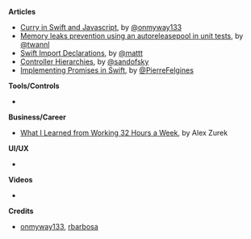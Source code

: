 
**Articles**

* [Curry in Swift and Javascript](https://medium.com/fantageek/curry-in-swift-and-javascript-bcd1245b30d3), by [@onmyway133](https://twitter.com/onmyway133)
* [Memory leaks prevention using an autoreleasepool in unit tests](https://www.avanderlee.com/swift/memory-leaks-unit-tests/), by [@twannl](https://twitter.com/twannl)
* [Swift Import Declarations](https://nshipster.com/import/), by [@mattt](https://twitter.com/mattt)
* [Controller Hierarchies](https://sandofsky.com/blog/controller-hierarchies.html), by [@sandofsky](https://twitter.com/sandofsky)
* [Implementing Promises in Swift](https://felginep.github.io/2019-01-06/implementing-promises-in-swift), by [@PierreFelgines](https://twitter.com/PierreFelgines)

**Tools/Controls**

* 

**Business/Career**

* [What I Learned from Working 32 Hours a Week](https://spin.atomicobject.com/2019/01/04/32-hours-lessons/), by Alex Zurek

**UI/UX**

* 

**Videos**

* 

**Credits**

* [onmyway133](https://github.com/onmyway133), [rbarbosa](https://github.com/rbarbosa)
